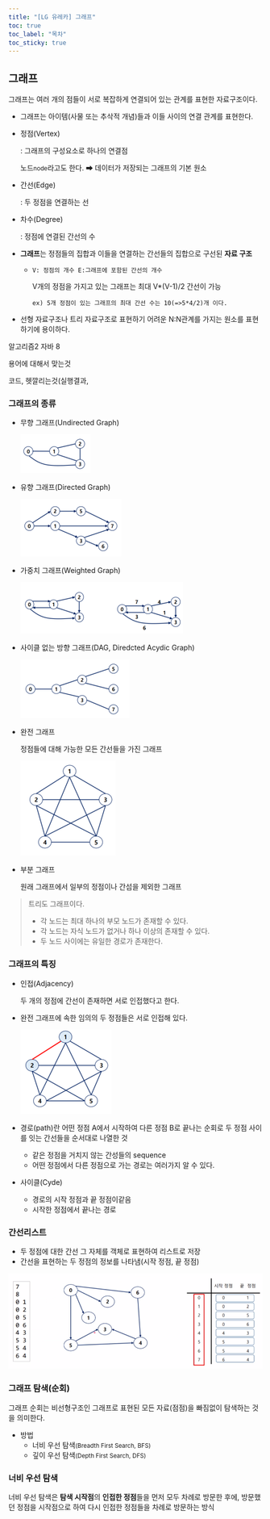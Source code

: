```yaml
---
title: "[LG 유레카] 그래프"
toc: true
toc_label: "목차"
toc_sticky: true
---
```


## 그래프

그래프는 여러 개의 점들이 서로 복잡하게 연결되어 있는 관계를 표현한 자료구조이다.

- 그래프는 아이템(사물 또는 추삭적 개념)들과 이들 사이의 연결 관계를 표현한다.

- 정점(Vertex)

  : 그래프의 구성요소로 하나의 연결점

  노드<small>node</small>라고도 한다.  ➡ 데이터가 저장되는 그래프의 기본 원소

- 간선(Edge)

  : 두 정점을 연결하는 선

- 차수(Degree)

  : 정점에 연결된 간선의 수

- **그래프**는 정점들의 집합과 이들을 연결하는 간선들의 집합으로 구선된 **자료 구조**

  - `V: 정점의 개수 E:그래프에 포함된 간선의 개수`

    V개의 정점을 가지고 있는 그래프는  최대 V*(V-1)/2 간선이 가능

    `ex) 5개 정점이 있는 그래프의 최대 간선 수는 10(=>5*4/2)개 이다.`

- 선형 자료구조나 트리 자료구조로 표현하기 어려운 N:N관계를 가지는 원소를 표현하기에 용이하다.



알고리즘2 자바 8

용어에 대해서 맞는것 	

코드, 헷깔리는것(실행결과,

### 그래프의 종류

- 무향 그래프(Undirected Graph)

  ![image-20240626093028895](/../images/2024-06-26-20240626/image-20240626093028895.png)

- 유향 그래프(Directed Graph)

  ![image-20240626093246666](/../images/2024-06-26-20240626/image-20240626093246666.png)

- 가중치 그래프(Weighted Graph)

  ![image-20240626093113529](/../images/2024-06-26-20240626/image-20240626093113529.png)

- 사이클 없는 방향 그래프(DAG, Diredcted Acydic Graph)

  ![image-20240626093300422](/../images/2024-06-26-20240626/image-20240626093300422.png)

- 완전 그래프

  정점들에 대해 가능한 모든 간선들을 가진 그래프

  ![image-20240626093353680](/../images/2024-06-26-20240626/image-20240626093353680.png)

- 부분 그래프

  원래 그래프에서 일부의 정점이나 간섬을 제외한 그래프

>트리도 그래프이다.
>
>- 각 노드는 최대 하나의 부모 노드가 존재할 수 있다.
>- 각 노드는 자식 노드가 없거나 하나 이상의 존재할 수 있다.
>- 두 노드 사이에는 유일한 경로가 존재한다.



### 그래프의 특징

- 인접(Adjacency)

  두 개의 정점에 간선이 존재하면 서로 인접했다고 한다.

- 완전 그래프에 속한 임의의 두 정점들은 서로 인접해 있다.

  ![image-20240626093618288](/../images/2024-06-26-20240626/image-20240626093618288.png)

- 경로(path)란 어떤 정점 A에서 시작하여 다른 정점 B로 끝나는 순회로 두 정점 사이를 잇는 간선들을 순서대로 나열한 것
  - 같은 정점을 거치지 않는 간성들의 sequence
  - 어떤 정점에서 다른 정점으로 가는 경로는 여러가지 알 수 있다.
- 사이클(Cyde)
  - 경로의 시작 정점과 끝 정점이같음
  - 시작한 정점에서 끝나는 경로

### 간선리스트

- 두 정점에 대한 간선 그 자체를 객체로 표현하여 리스트로 저장
- 간선을 표현하는 두 정점의 정보를 나타냄(시작 정점, 끝 정점)

<img src="/../images/2024-06-26-20240626/image-20240626131613170.png" alt="image-20240626131613170" style="zoom:90%;" />

### 그래프 탐색(순회)

그래프 순회는 비선형구조인 그래프로 표현된 모든 자료(점점)을 빠짐없이 탐색하는 것을 의미한다.

- 방법
  - <span class="hlm">너비 우선 탐색<small>(Breadth First Search, BFS)</small></span>
  - 깊이 우선 탐색<small>(Depth First Search, DFS)</small>

### 너비 우선 탐색

너비 우선 탐색은 <span class="hlm2">**탐색 시작점**</span>의 **인접한 정점**들을 먼저 모두 차례로 방문한 후에, 방문했던 정점을 시작점으로 하여 다시 인접한 정점들을 차례로 방문하는 방식